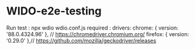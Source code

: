 # WIDO-e2e-testing
Run test :
npx wdio wdio.conf.js
required :
drivers:
chrome: { version: '88.0.4324.96' }, // https://chromedriver.chromium.org/
firefox: { version: '0.29.0' },// https://github.com/mozilla/geckodriver/releases
